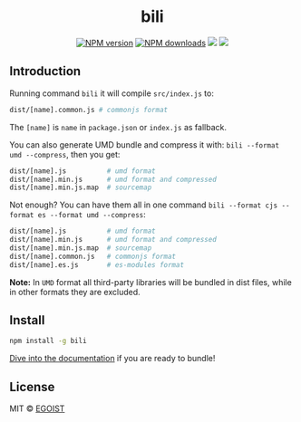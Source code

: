 <h1 align="center">bili</h1>

<p align="center">
  <a href="https://npmjs.com/package/bili"><img src="https://img.shields.io/npm/v/bili.svg?style=flat" alt="NPM version"></a>
<a href="https://npmjs.com/package/bili"><img src="https://img.shields.io/npm/dm/bili.svg?style=flat" alt="NPM downloads"></a>
<a href="https://circleci.com/gh/egoist/bili/tree/master"><img src="https://img.shields.io/circleci/project/egoist/bili/master.svg?style=flat"></a>
<a href="https://codecov.io/gh/unipahq/bili"><img src="https://img.shields.io/codecov/c/github/unipahq/bili.svg?style=flat"></a>
</p>

## Introduction

Running command `bili` it will compile `src/index.js` to:

```bash
dist/[name].common.js # commonjs format
```

The `[name]` is `name` in `package.json` or `index.js` as fallback.

You can also generate UMD bundle and compress it with: `bili --format umd --compress`, then you get:

```bash
dist/[name].js          # umd format
dist/[name].min.js      # umd format and compressed
dist/[name].min.js.map  # sourcemap
```

Not enough? You can have them all in one command `bili --format cjs --format es --format umd --compress`:

```bash
dist/[name].js          # umd format
dist/[name].min.js      # umd format and compressed
dist/[name].min.js.map  # sourcemap
dist/[name].common.js   # commonjs format
dist/[name].es.js       # es-modules format
```

**Note:** In `UMD` format all third-party libraries will be bundled in dist files, while in other formats they are excluded.

## Install

```bash
npm install -g bili
```

[Dive into the documentation](https://egoistian.com/bili/) if you are ready to bundle!

## License

MIT © [EGOIST](https://github.com/egoist)
